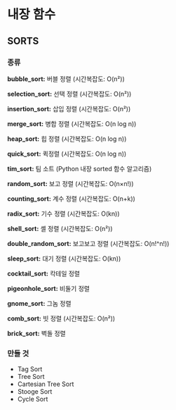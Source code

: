 # 내장 함수

## SORTS
### 종류
**bubble_sort:** 버블 정렬 (시간복잡도: O(n²))

**selection_sort:** 선택 정렬 (시간복잡도: O(n²))

**insertion_sort:** 삽입 정렬 (시간복잡도: O(n²))

**merge_sort:** 병합 정렬 (시간복잡도: O(n log n))

**heap_sort:** 힙 정렬 (시간복잡도: O(n log n))

**quick_sort:** 퀵정렬 (시간복잡도: O(n log n))

**tim_sort:** 팀 소트 (Python 내장 sorted 함수 알고리즘)

**random_sort:** 보고 정렬 (시간복잡도: O(n×n!))

**counting_sort:** 계수 정렬 (시간복잡도: O(n+k))

**radix_sort:** 기수 정렬 (시간복잡도: O(kn))

**shell_sort:** 셸 정렬 (시간복잡도: O(n²))

**double_random_sort:** 보고보고 정렬 (시간복잡도: O(n!^n!))

**sleep_sort:** 대기 정렬 (시간복잡도: O(kn))

**cocktail_sort:** 칵테일 정렬

**pigeonhole_sort:** 비둘기 정렬

**gnome_sort:** 그놈 정렬

**comb_sort:** 빗 정렬 (시간복잡도: O(n²))

**brick_sort:** 벽돌 정렬 


### 만들 것
+ Tag Sort
+ Tree Sort
+ Cartesian Tree Sort
+ Stooge Sort
+ Cycle Sort

